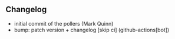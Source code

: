 ## Changelog

- initial commit of the pollers (Mark Quinn)
- bump: patch version + changelog [skip ci] (github-actions[bot])